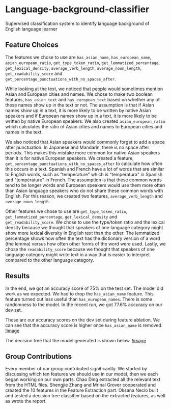 # Language-background-classifier
Supervised classification system to identify language background of English language learner
## Feature Choices
The features we chose to use are `has_asian_name`, `has_european_name`, `asian_european_ratio`, `get_type_token_ratio`, `get_lemmatized_percentage`, `get_lexical_density`, `average_verb_length`, `average_noun_length`, `get_readability_score` and `get_percentage_punctuations_with_no_spaces_after`.

While looking at the text, we noticed that people would sometimes mention Asian and European cities and names. We chose to make two boolean features, `has_asian_text` and `has_european_text` based on whether any of these names show up in the text or not. The assumption is that if Asian names show up in a text, it is more likely to be written by native Asian speakers and if European names show up in a text, it is more likely to be written by native European speakers. We also created `asian_european_ratio` which calculates the ratio of Asian cities and names to European cities and names in the text.

We also noticed that Asian speakers would commonly forget to add a space after punctuation. In Japanese and Mandarin, there is no space after periods. This makes this mistake more common for native Asian speakers than it is for native European speakers. We created a feature, `get_percentage_punctuations_with_no_spaces_after` to calculate how often this occurs in a text.
Spanish and French have a lot of words that are similar to English words, such as "temperature" which is "temperatura" in Spanish and "température" in French. The assumption is that these common words tend to be longer words and European speakers would use them more often than Asian language speakers who do not share these common words with English. For this reason, we created two features, `average_verb_length` and `average_noun_length`.

Other features we chose to use are `get_type_token_ratio`, `get_lemmatized_percentage`, `get_lexical_density` and `get_readability_score`. We chose to use the type/token ratio and the lexical density because we thought that speakers of one language category might show more lexical diversity in English text than the other. The lemmatized percentage shows how often the text has the dictionary version of a word (the lemma) versus how often other forms of the word were used. Lastly, we chose the `readability_score` because we thought that speakers of one language category might write text in a way that is easier to interpret compared to the other language category.

## Results
In the end, we got an accuracy score of 75% on the test set. The model did work as we expected. We had to drop the `has_asian_name` feature. This feature turned out less useful than `has_european_names`. There is some randomness to the model. In the recent run, we got 77.6% accuracy on our dev set. 

These are our accuracy scores on the dev set during feature ablation. We can see that the accuracy score is higher once `has_asian_name` is removed.
[!image](https://github.com/Sandrine2016/Language-background-classification/blob/main/result/result1.JPG)

The decision tree that the model generated is shown below.
[!image](https://github.com/Sandrine2016/Language-background-classification/blob/main/result/result2.JPG)

## Group Contributions
Every member of our group contributed significantly. We started by discussing which ten features we should use in our model, then we each began working on our own parts. Chao Ding extracted all the relevant text from the HTML files. Shengjie Zhang and Mrinal Grover cooperated and created the 10 features in the Feature Extraction part. Oksana Necio built and tested a decision tree classifier based on the extracted features, as well as wrote the report.
